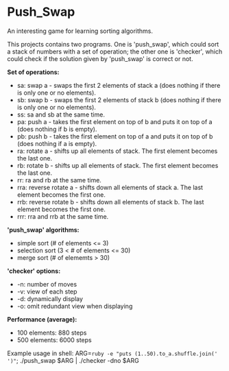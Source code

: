 # Push_Swap
An interesting game for learning sorting algorithms.

This projects contains two programs. One is 'push_swap', which could sort a stack of numbers with a set of operation;
the other one is 'checker', which could check if the solution given by 'push_swap' is correct or not.


**Set of operations:**

- sa: swap a - swaps the first 2 elements of stack a (does nothing if there is only one or no elements).
- sb: swap b - swaps the first 2 elements of stack b (does nothing if there is only one or no elements).
- ss: sa and sb at the same time.
- pa: push a - takes the first element on top of b and puts it on top of a (does nothing if b is empty).
- pb: push b - takes the first element on top of a and puts it on top of b (does nothing if a is empty).
- ra: rotate a - shifts up all elements of stack. The first element becomes the last one.
- rb: rotate b - shifts up all elements of stack. The first element becomes the last one.
- rr: ra and rb at the same time.
- rra: reverse rotate a - shifts down all elements of stack a. The last element becomes the first one.
- rrb: reverse rotate b - shifts down all elements of stack b. The last element becomes the first one.
- rrr: rra and rrb at the same time.


**'push_swap' algorithms:**
- simple sort (# of elements <= 3)
- selection sort (3 < # of elements <= 30)
- merge sort (# of elememts > 30)

**'checker' options:**
- -n: number of moves
- -v: view of each step
- -d: dynamically display
- -o: omit redundant view when displaying

**Performance (average):**
- 100 elements: 880 steps
- 500 elements: 6000 steps

Example usage in shell:
    ARG=`ruby -e "puts (1..50).to_a.shuffle.join(' ')"`; ./push_swap $ARG | ./checker -dno $ARG
